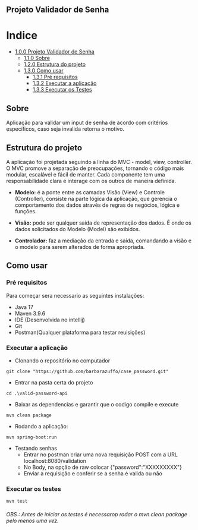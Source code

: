## Projeto Validador de Senha
Indice
=================
<!--ts-->
* [1.0.0 Projeto Validador de Senha](#Projeto-Validador-de-Senha)
  * [1.1.0 Sobre](#Sobre)
  * [1.2.0 Estrutura do projeto](#Estrutura-do-projeto)
  * [1.3.0 Como usar](#Como-usar)
      * [1.3.1 Pré requisitos](#Pré-requisitos)
      * [1.3.2 Executar a aplicação](#Executar-a-aplicação)
      * [1.3.3 Executar os Testes](#Executar-os-testes)
<!--te-->
## Sobre
Aplicação para validar um input de senha de acordo com critérios específicos, caso seja invalida retorna o motivo.

## Estrutura do projeto
A aplicação foi projetada seguindo a linha do MVC - model, view, controller. O MVC promove a separação de preocupações, tornando o código mais modular, escalável e fácil de manter. Cada componente tem uma responsabilidade clara e interage com os outros de maneira definida.

- **Modelo:** é a ponte entre as camadas Visão (View) e Controle (Controller), consiste na parte lógica da aplicação, que gerencia o comportamento dos dados através de regras de negócios, lógica e funções.

- **Visão:** pode ser qualquer saída de representação dos dados. É onde os dados solicitados do Modelo (Model) são exibidos.

- **Controlador:** faz a mediação da entrada e saída, comandando a visão e o modelo para serem alterados de forma apropriada.


## Como usar
### Pré requisitos
Para começar sera necessario as seguintes instalações:  
- Java 17
- Maven 3.9.6
- IDE (Desenvolvida no intellij)
- Git
- Postman(Qualquer plataforma para testar reuisições)

### Executar a aplicação
 - Clonando o repositório no computador
```shell
git clone "https://github.com/barbarazuffo/case_password.git"
```
- Entrar na pasta certa do projeto
```shell
cd .\valid-password-api
```
- Baixar as dependencias e garantir que o codigo compile e execute
```shell
mvn clean package
```
- Rodando a aplicação: 
```shell
mvn spring-boot:run 
```
<!--ts-->
- Testando senhas
  - Entrar no postman criar uma nova requisição POST com a URL localhost:8080/validation
  - No Body, na opção de raw colocar {"password":"XXXXXXXXX"}
  - Enviar a requisição e conferir se a senha é valida ou não
<!--te-->

### Executar os testes
```shell
mvn test
```
###### _OBS : Antes de iniciar os testes é necessarop rodar o mvn clean package pelo menos uma vez._

